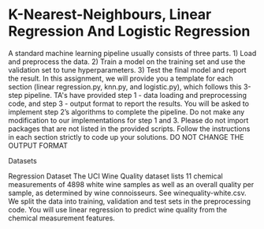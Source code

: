 # K-Nearest-Neighbours, Linear Regression And Logistic Regression

A standard machine learning pipeline usually consists of three parts. 1) Load and preprocess the
data. 2) Train a model on the training set and use the validation set to tune hyperparameters.
3) Test the final model and report the result. In this assignment, we will provide you a template
for each section (linear regression.py, knn.py, and logistic.py), which follows this 3-step
pipeline. TA's have provided step 1 - data loading and preprocessing code, and step 3 - output
format to report the results. You will be asked to implement step 2’s algorithms to complete the
pipeline. Do not make any modification to our implementations for step 1 and 3.
Please do not import packages that are not listed in the provided scripts. Follow the instructions
in each section strictly to code up your solutions. DO NOT CHANGE THE OUTPUT
FORMAT

Datasets

Regression Dataset The UCI Wine Quality dataset lists 11 chemical measurements of 4898
white wine samples as well as an overall quality per sample, as determined by wine connoisseurs.
See winequality-white.csv. We split the data into training, validation and test sets in the preprocessing
code. You will use linear regression to predict wine quality from the chemical measurement
features.

